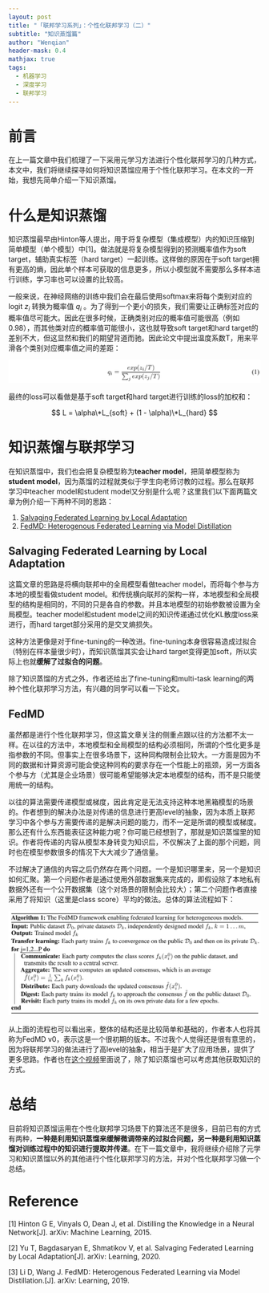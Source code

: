 ```yaml
---
layout: post
title: "「联邦学习系列」：个性化联邦学习（二）"
subtitle: "知识蒸馏篇"
author: "Wenqian"
header-mask: 0.4
mathjax: true
tags:
  - 机器学习
  - 深度学习
  - 联邦学习
---
```


# 前言
在上一篇文章中我们梳理了一下采用元学习方法进行个性化联邦学习的几种方式，本文中，我们将继续探寻如何将知识蒸馏应用于个性化联邦学习。在本文的一开始，我想先简单介绍一下知识蒸馏。

# 什么是知识蒸馏
知识蒸馏最早由Hinton等人提出，用于将复杂模型（集成模型）内的知识压缩到简单模型（单个模型）中[1]。做法就是将复杂模型得到的预测概率值作为soft target，辅助真实标签（hard target）一起训练。这样做的原因在于soft target拥有更高的熵，因此单个样本可获取的信息更多，所以小模型就不需要那么多样本进行训练，学习率也可以设置的比较高。

一般来说，在神经网络的训练中我们会在最后使用softmax来将每个类别对应的logit $z_i$ 转换为概率值 $q_i$ 。为了得到一个更小的损失，我们需要让正确标签对应的概率值尽可能大。因此在很多时候，正确类别对应的概率值可能很高（例如0.98），而其他类对应的概率值可能很小，这也就导致soft target和hard target的差别不大，但这显然和我们的期望背道而驰。因此论文中提出温度系数T，用来平滑各个类别对应概率值之间的差距：

![img](/img/in-post/fl/personalization-knowledge/temperature.png)

最终的loss可以看做是基于soft target和hard target进行训练的loss的加权和：

$$ L = \alpha\*L_{soft} + (1 - \alpha)\*L_{hard} $$

# 知识蒸馏与联邦学习
在知识蒸馏中，我们也会把复杂模型称为**teacher model**，把简单模型称为**student model**，因为蒸馏的过程就类似于学生向老师讨教的过程。那么在联邦学习中teacher model和student model又分别是什么呢？这里我们以下面两篇文章为例介绍一下两种不同的思路：
1. [Salvaging Federated Learning by Local Adaptation](https://arxiv.org/abs/2002.04758)
2. [FedMD: Heterogenous Federated Learning via Model Distillation](https://arxiv.org/abs/1910.03581?context=cs)

## Salvaging Federated Learning by Local Adaptation
这篇文章的思路是将横向联邦中的全局模型看做teacher model，而将每个参与方本地的模型看做student model。和传统横向联邦的架构一样，本地模型和全局模型的结构是相同的，不同的只是各自的参数。并且本地模型的初始参数被设置为全局模型。teacher model和student model之间的知识传递通过优化KL散度loss来进行，而hard target部分采用的是交叉熵损失。

这种方法更像是对于fine-tuning的一种改进。fine-tuning本身很容易造成过拟合（特别在样本量很少时），而知识蒸馏其实会让hard target变得更加soft，所以实际上也就**缓解了过拟合的问题**。

除了知识蒸馏的方式之外，作者还给出了fine-tuning和multi-task learning的两种个性化联邦学习方法，有兴趣的同学可以看一下论文。

## FedMD
虽然都是进行个性化联邦学习，但这篇文章关注的侧重点跟以往的方法都不太一样。在以往的方法中，本地模型和全局模型的结构必须相同，所谓的个性化更多是指参数的不同。但事实上在很多场景下，这种同构限制会比较大。一方面是因为不同的数据和计算资源可能会使这种同构的要求存在一个性能上的瓶颈，另一方面各个参与方（尤其是企业场景）很可能希望能够决定本地模型的结构，而不是只能使用统一的结构。

以往的算法需要传递模型或梯度，因此肯定是无法支持这种本地黑箱模型的场景的。作者想到的解决办法是对传递的信息进行更高level的抽象，因为本质上联邦学习中各个参与方需要传递的是解决问题的能力，而不一定是所谓的模型或梯度。那么还有什么东西能表征这种能力呢？你可能已经想到了，那就是知识蒸馏里的知识。作者将传递的内容从模型本身转变为知识后，不仅解决了上面的那个问题，同时也在模型参数很多的情况下大大减少了通信量。

不过解决了通信的内容之后仍然存在两个问题。一个是知识哪里来，另一个是知识如何汇聚。第一个问题作者是通过使用外部数据集来完成的，即假设除了本地私有数据外还有一个公开数据集（这个对场景的限制会比较大）；第二个问题作者直接采用了将知识（这里是class score）平均的做法。总体的算法流程如下：

![img](/img/in-post/fl/personalization-knowledge/fedmd.png)

从上面的流程也可以看出来，整体的结构还是比较简单和基础的，作者本人也将其称为FedMD v0，表示这是一个很初期的版本。不过我个人觉得还是很有意思的，因为将联邦学习的做法进行了高level的抽象，相当于是扩大了应用场景，提供了更多思路。作者也在[这个视频](https://www.bilibili.com/video/av84088104)里面说了，除了知识蒸馏也可以考虑其他获取知识的方式。

# 总结
目前将知识蒸馏运用在个性化联邦学习场景下的算法还不是很多，目前已有的方式有两种，**一种是利用知识蒸馏来缓解微调带来的过拟合问题，另一种是利用知识蒸馏对训练过程中的知识进行提取并传递**。在下一篇文章中，我将继续介绍除了元学习和知识蒸馏以外的其他进行个性化联邦学习的方法，并对个性化联邦学习做一个总结。

# Reference
[1] Hinton G E, Vinyals O, Dean J, et al. Distilling the Knowledge in a Neural Network[J]. arXiv: Machine Learning, 2015.

[2] Yu T, Bagdasaryan E, Shmatikov V, et al. Salvaging Federated Learning by Local Adaptation[J]. arXiv: Learning, 2020.

[3] Li D, Wang J. FedMD: Heterogenous Federated Learning via Model Distillation.[J]. arXiv: Learning, 2019.
